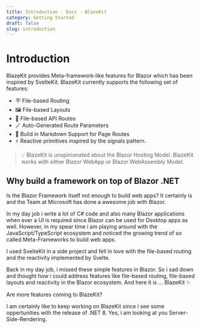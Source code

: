 ```yaml
---
title: Introduction - Docs - BlazeKit
category: Getting Started
draft: false
slug: introduction
---
```

# Introduction

BlazeKit provides Meta-framework-like features for Blazor which has been inspired by SvelteKit. BlazeKit currently supports the following set of features:

- 🪧 File-based Routing
- 🖼️ File-based Layouts
- 🤝 File-based API Routes
- 🪄 Auto-Generated Route Parameters
- 📝 Build in Markdown Support for Page Routes
- ⚡ Reactive primitives inspired by the signals pattern.

> 💡 BlazeKit is unopinionated about the Blazor Hosting Model. BlazeKit works with either Blazor WebApp or Blazor WebAssembly Model.

## Why build a framework on top of Blazor .NET
Is the Blazor Framework itself not enough to build web apps? It certainly is and the Team at Microsoft has done a awesome job with Blazor.

In my day job i write a lot of C# code and also many Blazor applications when ever a UI is required since Blazor can be used for Desktop apps as well. However, in my spear time i am playing around with the JavaScript/TypeScript ecosystem and noticed the growing trend of so called Meta-Frameworks to build web apps.

I used SvelteKit in a side project and fell in love with the file-based routing and the reactivity implemented by Svelte.

Back in my day job, i missed these simple features in Blazor. So i sad down and thought how i could address features like file-based routing, file-based layouts and reactivity in the Blazor ecosystem. And here it is ... BlazeKit ✨

Are more features coming to BlazeKit?

I am certainly like to keep working on BlazeKit since i see some oppertunities with the release of .NET 8. Yes, i am looking at you Server-Side-Rendering.
